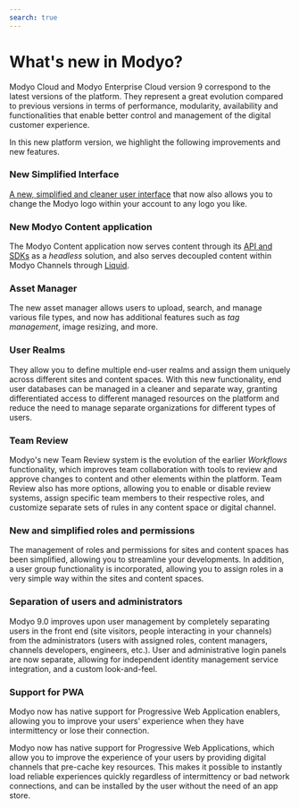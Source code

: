 ```yaml
---
search: true
---
```


# What's new in Modyo?

Modyo Cloud and Modyo Enterprise Cloud version 9 correspond to the latest versions of the platform. They represent a great evolution compared to previous versions in terms of performance, modularity, availability and functionalities that enable better control and management of the digital customer experience. 

In this new platform version, we highlight the following improvements and new features.

### New Simplified Interface

[A new, simplified and cleaner user interface](/en/platform/core/the-modyo-interface.html) that now also allows you to change the Modyo logo within your account to any logo you like.

### New Modyo Content application

The Modyo Content application now serves content through its [API and SDKs](/platform/content/public-api-reference.html) as a _headless_ solution, and also serves decoupled content within Modyo Channels through [Liquid](/platform/channels/liquid-markup.html).

### Asset Manager

The new asset manager allows users to upload, search, and manage various file types, and now has additional features such as _tag management_, image resizing, and more.

### User Realms

They allow you to define multiple end-user realms and assign them uniquely across different sites and content spaces. With this new functionality, end user databases can be managed in a cleaner and separate way, granting differentiated access to different managed resources on the platform and reduce the need to manage separate organizations for different types of users.

### Team Review

Modyo's new Team Review system is the evolution of the earlier _Workflows_ functionality, which improves team collaboration with tools to review and approve changes to content and other elements within the platform. Team Review also has more options, allowing you to enable or disable review systems, assign specific team members to their respective roles, and customize separate sets of rules in any content space or digital channel.

### New and simplified roles and permissions

The management of roles and permissions for sites and content spaces has been simplified, allowing you to streamline your developments. In addition, a user group functionality is incorporated, allowing you to assign roles in a very simple way within the sites and content spaces.

### Separation of users and administrators

Modyo 9.0 improves upon user management by completely separating users in the front end (site visitors, people interacting in your channels) from the administrators (users with assigned roles, content managers, channels developers, engineers, etc.). User and administrative login panels are now separate, allowing for independent identity management service integration, and a custom look-and-feel.

### Support for PWA

Modyo now has native support for Progressive Web Application enablers, allowing you to improve your users' experience when they have intermittency or lose their connection.

Modyo now has native support for Progressive Web Applications, which allow you to improve the experience of your users by providing digital channels that pre-cache key resources. This makes it possible to instantly load reliable experiences quickly regardless of intermittency or bad network connections, and can be installed by the user without the need of an app store.
